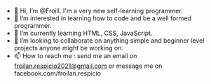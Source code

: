 - 👋 Hi, I’m @Froill. I'm a very new self-learning programmer.
- 👀 I’m interested in learning how to code and be a well formed programmer.
- 🌱 I’m currently learning HTML, CSS, JavaScript.
- 💞️ I’m looking to collaborate on anything simple and beginner level projects anyone might be working on.
- 📫 How to reach me : send me an email on froilan.respicio2021@gmail.com or message me on facebook.com/froilan.respicio

<!---
Froill/Froill is a ✨ special ✨ repository because its `README.md` (this file) appears on your GitHub profile.
You can click the Preview link to take a look at your changes.
--->
